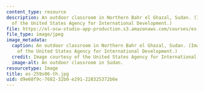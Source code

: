 ```yaml
---
content_type: resource
description: An outdoor classroom in Northern Bahr el Ghazal, Sudan. (Image courtesy
  of the United States Agency for International Development.)
file: https://ol-ocw-studio-app-production.s3.amazonaws.com/courses/es-259-information-and-communication-technology-in-africa-spring-2006/d9e68f9c768232b0e291228325372b6e_es-259s06-th.jpg
file_type: image/jpeg
image_metadata:
  caption: An outdoor classroom in Northern Bahr el Ghazal, Sudan. (Image courtesy
    of the United States Agency for International Development.)
  credit: Image courtesy of the United States Agency for International Development.
  image-alt: An outdoor classroom in Sudan.
resourcetype: Image
title: es-259s06-th.jpg
uid: d9e68f9c-7682-32b0-e291-228325372b6e
---
```

